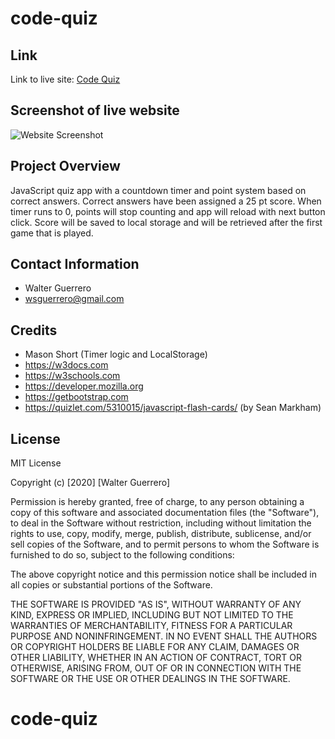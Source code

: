# code-quiz

## Link
Link to live site: [Code Quiz]()

## Screenshot of live website

![Website Screenshot]()

## Project Overview

JavaScript quiz app with a countdown timer and point system based on correct answers. Correct answers have been assigned a 25 pt score. When timer runs to 0, points will stop counting and app will reload with next button click. Score will be saved to local storage and will be retrieved after the first game that is played. 

## Contact Information

* Walter Guerrero
* wsguerrero@gmail.com


## Credits

* Mason Short (Timer logic and LocalStorage)
* https://w3docs.com
* https://w3schools.com
* https://developer.mozilla.org
* https://getbootstrap.com
* https://quizlet.com/5310015/javascript-flash-cards/  (by Sean Markham)


## License

MIT License

Copyright (c) [2020] [Walter Guerrero]

Permission is hereby granted, free of charge, to any person obtaining a copy
of this software and associated documentation files (the "Software"), to deal
in the Software without restriction, including without limitation the rights
to use, copy, modify, merge, publish, distribute, sublicense, and/or sell
copies of the Software, and to permit persons to whom the Software is
furnished to do so, subject to the following conditions:

The above copyright notice and this permission notice shall be included in all
copies or substantial portions of the Software.

THE SOFTWARE IS PROVIDED "AS IS", WITHOUT WARRANTY OF ANY KIND, EXPRESS OR
IMPLIED, INCLUDING BUT NOT LIMITED TO THE WARRANTIES OF MERCHANTABILITY,
FITNESS FOR A PARTICULAR PURPOSE AND NONINFRINGEMENT. IN NO EVENT SHALL THE
AUTHORS OR COPYRIGHT HOLDERS BE LIABLE FOR ANY CLAIM, DAMAGES OR OTHER
LIABILITY, WHETHER IN AN ACTION OF CONTRACT, TORT OR OTHERWISE, ARISING FROM,
OUT OF OR IN CONNECTION WITH THE SOFTWARE OR THE USE OR OTHER DEALINGS IN THE
SOFTWARE.



# code-quiz
